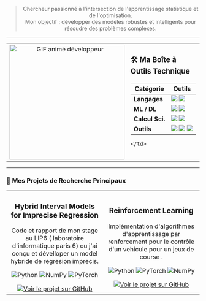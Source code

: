 
<!-- Introduction centrée et percutante -->
<div align="center">

> Chercheur passionné à l'intersection de l'apprentissage statistique et de l'optimisation. <br/> Mon objectif : développer des modèles robustes et intelligents pour résoudre des problèmes complexes.

</div>

---
<table>
  <tr>
    <td width="40%" align="center" valign="top">
      <img src="https://media3.giphy.com/media/w2jRBpqRTuE1Hejryc/giphy.gif" width="300" alt="GIF animé développeur" />
    </td>
    <td width="60%" valign="top">

### 🛠️ Ma Boîte à Outils Technique

| Catégorie      | Outils                                                                                                                                                                                               |
|----------------|------------------------------------------------------------------------------------------------------------------------------------------------------------------------------------------------------|
| **Langages**   | <img src="https://img.shields.io/badge/Python-3776AB?style=for-the-badge&logo=python&logoColor=white"/>  <img src="https://img.shields.io/badge/C%2B%2B-00599C?style=for-the-badge&logo=c%2B%2B&logoColor=white"/> |
| **ML / DL**    | <img src="https://img.shields.io/badge/scikit--learn-F7931E?style=for-the-badge&logo=scikit-learn&logoColor=white"/> <img src="https://img.shields.io/badge/PyTorch-EE4C2C?style=for-the-badge&logo=pytorch&logoColor=white"/> |
| **Calcul Sci.**| <img src="https://img.shields.io/badge/NumPy-013243?style=for-the-badge&logo=numpy&logoColor=white"/> <img src="https://img.shields.io/badge/Pandas-150458?style=for-the-badge&logo=pandas&logoColor=white"/> |
| **Outils**     | <img src="https://img.shields.io/badge/Git-F05032?style=for-the-badge&logo=git&logoColor=white"/> <img src="https://img.shields.io/badge/Docker-2496ED?style=for-the-badge&logo=docker&logoColor=white"/> <img src="https://img.shields.io/badge/LaTeX-008080?style=for-the-badge&logo=latex&logoColor=white"/> |

    </td>
  </tr>
</table>


---

### 🚀 **Mes Projets de Recherche Principaux**

<table>
  <tr>
    <td width="50%">
      <h3 align="center">Hybrid Interval Models for Imprecise Regression</h3>
      <div align="center">
        <a href="https://github.com/Isaac-KD/Hybrid-Interval-Models" title="Lien vers le projet">
        </a>
        <p>
          Code et rapport de mon stage au LIP6 ( laboratoire d'informatique paris 6) ou j'ai conçu et dévelloper un model hybride de regresion imprecis. 
        </p>
        <p>
          <img src="https://img.shields.io/badge/Python-3776AB?style=for-the-badge&logo=python&logoColor=white" alt="Python"/>
          <img src="https://img.shields.io/badge/NumPy-013243?style=for-the-badge&logo=numpy&logoColor=white" alt="NumPy"/>
          <img src="https://img.shields.io/badge/PyTorch-EE4C2C?style=for-the-badge&logo=pytorch&logoColor=white" alt="PyTorch"/>
        </p>
        <a href="https://github.com/Isaac-KD/Hybrid-Interval-Models" title="Voir le Projet">
          <img src="https://img.shields.io/badge/Voir le Projet-2ea44f?style=for-the-badge&logo=github&logoColor=white" alt="Voir le projet sur GitHub"/>
        </a>
      </div>
    </td>
    <td width="50%">
      <h3 align="center"> Reinforcement Learning </h3>
      <div align="center">
        <a href="https://github.com/Isaac-KD/RL-research-project" title="Lien vers le projet">
        </a>
        <p>
          Implémentation d'algorithmes d'apprentissage par renforcement pour le contrôle d'un vehicule pour un jeux de course .
        </p>
        <p>
          <img src="https://img.shields.io/badge/Python-3776AB?style=for-the-badge&logo=python&logoColor=white" alt="Python"/>
          <img src="https://img.shields.io/badge/PyTorch-EE4C2C?style=for-the-badge&logo=pytorch&logoColor=white" alt="PyTorch"/>
        <img src="https://img.shields.io/badge/NumPy-013243?style=for-the-badge&logo=numpy&logoColor=white" alt="NumPy"/>
        </p>
        <a href="https://github.com/Isaac-KD/RL-research-project" title="Voir le Projet">
          <img src="https://img.shields.io/badge/Voir le Projet-2ea44f?style=for-the-badge&logo=github&logoColor=white" alt="Voir le projet sur GitHub"/>
        </a>
      </div>
    </td>
  </tr>
</table>
